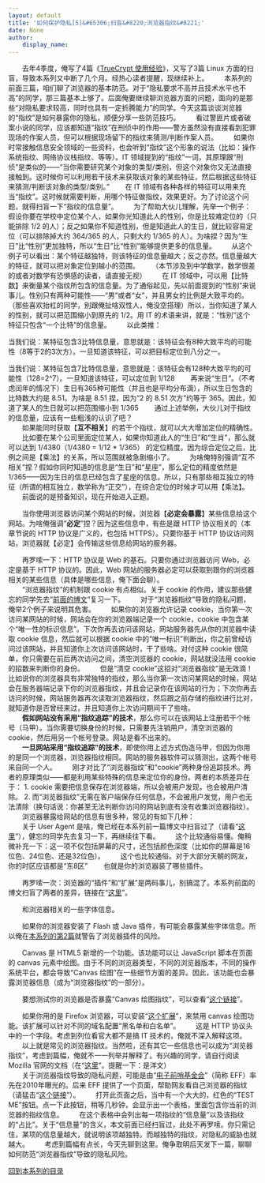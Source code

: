 ```yaml
---
layout: default
title: '如何保护隐私[5]&#65306;扫盲&#8220;浏览器指纹&#8221;'
date: None
author:
    display_name: 
---
```


　　去年4季度，俺写了4篇《[TrueCrypt 使用经验](https://program-think.blogspot.com/2011/05/recommend-truecrypt.html#index)》，又写了3篇 Linux 方面的扫盲，导致本系列又中断了几个月。经热心读者提醒，现继续补上。 　　本系列的前面三篇，咱们聊了浏览器的基本防范。对于“隐私要求不高并且技术水平也不高”的同学，那三篇基本上够了。后面俺要继续聊浏览器方面的问题，面向的是那些“对隐私要求较高，同时也具有一定折腾能力”的同学。今天这篇谈谈浏览器的“指纹”是如何暴露你的隐私，顺便分享一些防范技巧。 　　看过警匪片或者破案小说的同学，应该都知道“指纹”在刑侦中的作用——警方虽然没有直接看到犯罪现场的作案人员，但可以根据现场留下的指纹来猜测/判断作案人员。 　　如果你时常接触信息安全领域的一些资料，也会听到“指纹”这个形象的说法（比如：操作系统指纹、网络协议栈指纹、等等）。IT 领域提到的“指纹”一词，其原理跟“刑侦”是类似的——“当你需要研究某个对象的类型/类别，但这个对象你又无法直接接触到。这时候你可以利用若干技术来获取该对象的某些特征，然后根据这些特征来猜测/判断该对象的类型/类别。” 　　在 IT 领域有各种各样的特征可以用来充当“指纹”。这时候就需要判断，用哪个特征做指纹，效果更好。为了讨论这个问题，就得扫盲一下“指纹的信息量”。 　　为了帮助大伙儿理解，先举一个例子： 假设你要在学校中定位某个人，如果你光知道此人的性别，你是比较难定位的（只能排除 1/2 的人）；反之如果你不知道性别，但是知道此人的生日，就比较容易定位（可以排除掉大约 364/365 的人，只剩大约 1/365 的人）。为啥捏？因为“生日”比“性别”更加独特，所以“生日”比“性别”能够提供更多的信息量。 　　从这个例子可以看出：某个特征越独特，则该特征的信息量越大；反之亦然。信息量越大的特征，就可以把对象定位到越小的范围。 　　（本节涉及到中学数学，数学很差的或者对数学有恐惧感的读者，请直接无视） 　　在 IT 领域中，可以用【比特数】来衡量某个指纹所包含的信息量。为了通俗起见，先以前面提到的“性别”来说事儿。性别只有两种可能性——“男”或者“女”，并且男女的比例是大致平均的。（那些喜欢抬杠的同学，别跟俺扯啥双性人，俺没空搭理）所以，当你知道了某人的性别，就可以把范围缩小到原先的 1/2。用 IT 的术语来讲，就是：“性别”这个特征只包含“一个比特”的信息量。 　　以此类推：

当我们说：某特征包含3比特信息量，意思就是：该特征会有8种大致平均的可能性（8等于2的3次方）。一旦知道该特征，可以把目标定位到八分之一。

  
当我们说：某特征包含7比特信息量，意思就是：该特征会有128种大致平均的可能性（128=2^7）。一旦知道该特征，可以定位到 1/128 　　再来说“生日”。（不考虑闰年的情况下）生日有365种可能性（并且也是平均分布滴），所以生日包含的比特数大约是 8.51。为啥是 8.51 捏，因为“2 的 8.51 次方”约等于 365。因此，知道了某人的生日就可以把范围缩小到 1/365 　　通过上述举例，大伙儿对于指纹的信息量，应该有一些粗浅的认识了吧？  
　　如果能同时获取【**互不相关**】的若干个指纹，就可以大大增加定位的精确性。 　　比如要在某个公司里面定位某人，如果你知道此人的“生日”和“生肖”，那么就可以达到 1/4380（1/4380 = 1/12 \* 1/365） 的定位精度。因为综合定位之后，比例之间是【乘法】的关系，所以范围就被急剧缩小了。 　　为啥俺特别强调“互不相关”捏？假如你同时知道的信息是“生日”和“星座”，那么定位的精度依然是 1/365——因为生日的信息已经包含了星座的信息。所以，只有那些相互独立的特征（所谓的相互独立，数学称为“正交”），在综合定位的时候才可以用【乘法】。 　　前面说的是预备知识，现在开始进入正题。

　　当你使用浏览器访问某个网站的时候，浏览器【**必定会暴露**】某些信息给这个网站。为啥俺强调“**必定**”捏？因为这些信息中，有些是跟 HTTP 协议相关的（本章节说的 HTTP 协议是广义的，也包括 HTTPS）。只要你基于 HTTP 协议访问网站，浏览器就【必定】会传输这些信息给网站的服务器。

　　再罗嗦一下：HTTP 协议是 Web 的基石。只要你通过浏览器访问 Web，必定是基于 HTTP 协议的。因此，Web 网站的服务器必定可以获取到跟你的浏览器相关的某些信息（具体是哪些信息，俺下面会聊）。  
　　“浏览器指纹”的机制跟 cookie 有点相似。关于 cookie 的作用，建议那些健忘的同学先去“[前面的博文](https://program-think.blogspot.com/2013/07/privacy-protection-3.html)”复习一下。 　　对于“浏览器指纹”导致的隐私问题，俺举2个例子来说明其危害。 　　如果你的浏览器允许记录 cookie，当你第一次访问某网站的时候，网站会在你的浏览器端记录一个 cookie，cookie 中包含某个“唯一性的标识信息”。下次你再去访问该网站，网站服务器先从你的浏览器中读取 cookie 信息，然后就可以根据 cookie 中的“唯一标识”判断出，你之前曾经访问过该网站，并且知道你上次访问该网站时，干了些啥。对付这种 cookie 很简单，你只需要在前后两次访问之间，清空浏览器的 cookie，网站就没法用 cookie 的招数来判断你的身份。 　　但是“清空 cookie”这招对“浏览器指纹”是无效滴！比如说你的浏览器具有非常独特的指纹，那么当你第一次访问某网站的时候，网站会在服务器端记录下你的浏览器指纹，并且会记录你在该网站的行为；下次你再去访问的时候，网站服务器再次读取浏览器指纹，然后跟之前存储的指纹进行比对，就知道你是否曾经来过，并且知道你上次访问期间干了些啥。  
　　**假如网站没有采用“指纹追踪”的技术**，那么你可以在该网站上注册若干个帐号（马甲）。当你需要切换身份的时候，只需要先注销用户，清空浏览器的 cookie，然后用另一个帐号登录。网站是看不出来的。  
　　**一旦网站采用“指纹追踪”的技术**，即使你用上述方式伪造马甲，但因为你用的是同一个浏览器，浏览器指纹相同。网站的服务器软件可以猜测出，这两个帐号来自同一个人。 　　刚才对比了“浏览器指纹”和“cookie”两种身份追踪技术。两者的原理类似——都是利用某些特殊的信息来定位你的身份。两者的本质差异在于： 1. cookie 需要把信息保存在浏览器端，所以会被用户发现，也会被用户清除。 2. 而“浏览器指纹”无需在客户端保存任何信息，不会被用户发觉，用户也无法清除（换句话说：你甚至无法判断你访问的网站到底有没有收集浏览器指纹）。 　　浏览器暴露给网站的信息有很多种，常见的有如下几种：  
　　关于 User Agent 是啥，俺已经在本系列前一篇博文中扫盲过了（请看“[这里](https://program-think.blogspot.com/2013/07/privacy-protection-4.html#user_agent)”），健忘的同学先去复习一下，再继续往下看。 　　这个比较通俗易懂。俺稍微补充一下：这一项不仅包括屏幕的尺寸，还包括颜色深度（比如你的屏幕是16位色、24位色、还是32位色）。 　　这个也比较通俗。对于大部分天朝的网友，你的时区应该都是“东8区” 　　也就是你的浏览器装了哪些插件。

　　再罗嗦一次：浏览器的“插件”和“扩展”是两码事儿，别搞混了。本系列前面的博文扫盲了两者的差异，链接在“[这里](https://program-think.blogspot.com/2013/06/privacy-protection-2.html)”。

　　和浏览器相关的一些字体信息。

　　如果你的浏览器安装了 Flash 或 Java 插件，有可能会暴露某些字体信息。所以俺在[本系列的第2篇](https://program-think.blogspot.com/2013/06/privacy-protection-2.html)就警告了浏览器插件的风险。

　　Canvas 是 HTML5 新增的一个功能。该功能可以让 JavaScript 脚本在页面的 canvas 元素中绘图。由于不同的浏览器类型，不同的浏览器版本，不同的操作系统平台，都会导致“Canvas 绘图”在一些细节方面的差异。因此，该功能也会暴露浏览器信息（成为“浏览器指纹”的一部分）。

　　要想测试你的浏览器是否暴露“Canvas 绘图指纹”，可以查看“[这个链接](https://www.browserleaks.com/canvas)”。

  
　　如果你用的是 Firefox 浏览器，可以安装“[这个扩展](https://addons.mozilla.org/firefox/addon/canvasblocker/)”，来禁用 canvas 绘图功能。该扩展可以针对不同的域名配置“黑名单和白名单”。 　　这是 HTTP 协议头中的一个字段。考虑到列位看官大都不是搞 IT 技术的，俺就不深入解释这项。  
　　以上就是常见的浏览器指纹。当然啦，还有其它一些信息也可以成为“浏览器指纹”，考虑到篇幅，俺就不一一列举并解释了。有兴趣的同学，请自行阅读 Mozilla 官网的文档（在“[这里](https://wiki.mozilla.org/Fingerprinting)”。提醒一下：是洋文）  
　　关于浏览器指纹导致的隐私问题，可能是由“[电子前哨基金会](https://zh.wikipedia.org/wiki/%E7%94%B5%E5%AD%90%E5%89%8D%E5%93%A8%E5%9F%BA%E9%87%91%E4%BC%9A)”（简称 EFF）率先在2010年曝光的。后来 EFF 提供了一个页面，帮助网友看自己浏览器的指纹（请猛击“[这个链接](https://panopticlick.eff.org/)”）。 　　打开此页面之后，当中有一个大大的，红色的“TEST ME”按钮。点一下此按钮，稍等几秒钟，会显示出一个表格，里面包含你当前的浏览器的指纹信息。 　　在这个表格中会列出每一项指纹的“信息量”以及该指纹的“占比”。关于“信息量”的含义，本文前面已经扫盲过，此处不再罗嗦。你只需记住，某项的信息量越大，就说明该项越独特。而越独特的指纹，对隐私的威胁也就越大。 　　考虑到篇幅有点长，今天先聊到这里。俺争取明后天发下一篇，聊聊如何防范“浏览器指纹”导致的隐私风险。

[回到本系列的目录](https://program-think.blogspot.com/2013/06/privacy-protection-0.html#index)

